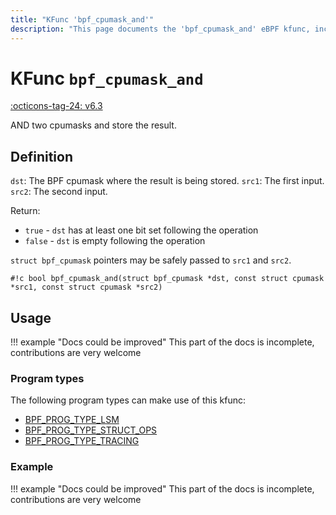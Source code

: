 ```yaml
---
title: "KFunc 'bpf_cpumask_and'"
description: "This page documents the 'bpf_cpumask_and' eBPF kfunc, including its definition, usage, program types that can use it, and examples."
---
```

# KFunc `bpf_cpumask_and`

<!-- [FEATURE_TAG](bpf_cpumask_and) -->
[:octicons-tag-24: v6.3](https://github.com/torvalds/linux/commit/516f4d3397c9e90f4da04f59986c856016269aa1)
<!-- [/FEATURE_TAG] -->

AND two cpumasks and store the result.

## Definition

`dst`: The BPF cpumask where the result is being stored.
`src1`: The first input.
`src2`: The second input.

Return:
* `true`  - `dst` has at least one bit set following the operation
* `false` - `dst` is empty following the operation

`struct bpf_cpumask` pointers may be safely passed to `src1` and `src2`.

<!-- [KFUNC_DEF] -->
`#!c bool bpf_cpumask_and(struct bpf_cpumask *dst, const struct cpumask *src1, const struct cpumask *src2)`
<!-- [/KFUNC_DEF] -->

## Usage

!!! example "Docs could be improved"
    This part of the docs is incomplete, contributions are very welcome

### Program types

The following program types can make use of this kfunc:

<!-- [KFUNC_PROG_REF] -->
- [BPF_PROG_TYPE_LSM](../program-type/BPF_PROG_TYPE_LSM.md)
- [BPF_PROG_TYPE_STRUCT_OPS](../program-type/BPF_PROG_TYPE_STRUCT_OPS.md)
- [BPF_PROG_TYPE_TRACING](../program-type/BPF_PROG_TYPE_TRACING.md)
<!-- [/KFUNC_PROG_REF] -->

### Example

!!! example "Docs could be improved"
    This part of the docs is incomplete, contributions are very welcome

